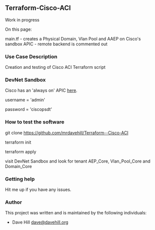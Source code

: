 ## Terraform-Cisco-ACI

Work in progress

On this page:

main.tf - creates a Physical Domain, Vlan Pool and AAEP on Cisco's sandbox APIC - remote backend is commented out
 
### Use Case Description

Creation and testing of Cisco ACI Terraform script

### DevNet Sandbox

Cisco has an 'always on' APIC [here](https://sandboxapicdc.cisco.com/). 

username = 'admin'

password = 'ciscopsdt'

### How to test the software

git clone https://github.com/mrdavehill/Terraform--Cisco-ACI

terraform init

terraform apply

visit DevNet Sandbox and look for tenant AEP_Core, Vlan_Pool_Core and Domain_Core

### Getting help

Hit me up if you have any issues.

### Author

This project was written and is maintained by the following individuals:

* Dave Hill <dave@davehill.org>

